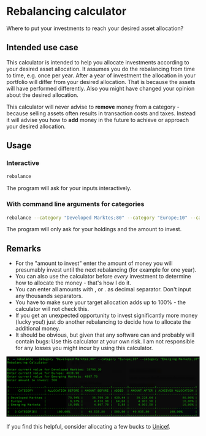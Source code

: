 # Rebalancing calculator

Where to put your investments to reach your desired asset allocation?

## Intended use case

This calculator is intended to help you allocate investments according to your desired asset allocation. It assumes you do the rebalancing from time to time, e.g. once per year.
After a year of investment the allocation in your portfolio will differ from your desired allocation. That is because the assets will have performed differently. Also you might have changed your opinion about the desired allocation.

This calculator will never advise to **remove** money from a category - because selling assets often results in transaction costs and taxes. Instead it will advise you how to **add** money in the future to achieve or approach your desired allocation.

## Usage

### Interactive

```bash
rebalance
```

The program will ask for your inputs interactively.

### With command line arguments for categories

```bash
rebalance --category "Developed Marktes;80" --category "Europe;10" --category "Emerging Markets;10"
```

The program will only ask for your holdings and the amount to invest.

## Remarks

* For the "amount to invest" enter the amount of money you will presumably invest until the next rebalancing (for example for one year).
* You can also use the calculator before _every_ investment to determine how to allocate the money - that's how I do it.
* You can enter all amounts with , or . as decimal separator. Don't input any thousands separators.
* You have to make sure your target allocation adds up to 100% - the calculator will not check this.
* If you get an unexpected opportunity to invest significantly more money (lucky you!) just do another rebalancing to decide how to allocate the additional money.
* It should be obvious, but given that any software can and probably will contain bugs: Use this calculator at your own risk. I am not responsible for any losses you might incur by using this calculator.

![Example](./example.png)

If you find this helpful, consider allocating a few bucks to [Unicef](https://www.unicef.org/).
